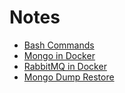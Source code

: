 # Notes

- [Bash Commands](./content/bash-commands)
- [Mongo in Docker](./content/mongo-in-docker)
- [RabbitMQ in Docker](./content/rabbitmq-in-docker)
- [Mongo Dump Restore](./content/mongo-dump-restore)
